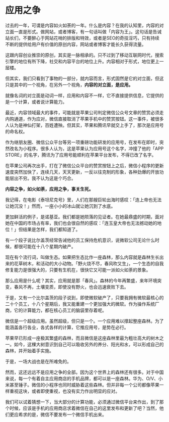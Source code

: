 # 应用之争

过去的一年，可谓是内容如火如荼的一年。什么是内容？在我的认知里，内容的对立面一直是形式。做网站，或者博客，有一句话叫做「内容为王」。这句话是告诫站长们，不要醉心于网站花哨的排版和特效，或者是SEO的奇技淫巧，只有持续不断的提供给用户有价值的原创内容，网站或者博客才能长久获得流量。

这跟内容创业推崇的原创，其实是一脉相承的。只不过到了移动互联网时代，搜索引擎的地位有所下降，社交和内容平台的地位上升。内容相对于形式，地位更上一层楼。

但其实，我们只看到了事物的一部分，就内容而言，形式固然是它的对立面，但这只是其中的一个视角，在另外一个视角，**内容的对立面，是应用。**

就像名词的对立面是动词一样，应用和内容不一样，它不直接提供信息，它提供的是一个计算，或者说计算能力。

最近，内容领域最大的事件，可能就是苹果公司判定微信公众号文章的赞赏必须走内购通道，作为应对，微信直接取消了苹果手机中的赞赏按钮。这一事件，被很多人认为是神仙打架，百姓遭殃。但其实，苹果和腾讯早就交上手了，那次是应用号的命名权。 

作为继朋友圈、微信公众平台等另一项重磅功能研发的应用号，在发布在即时，突然改名为小程序。很多人认为，这是苹果认为应用号这个名字，冲撞了他的「APP STORE」的名字，腾讯为了应用号能顺利在苹果平台发布，不得已改了名字。

在苹果公司再次出手，打在了微信公众平台的赞赏按钮上之后，微信小程序的更新速度突然加快了，连续几天，天天更新，一反以往克制的形象，各种劲爆的开放功能层出不穷。我不认为这是个巧合。

**内容之争，如火如荼，应用之争，事关生死。**

我记得，在电影《泰坦尼克号》里，人们在那艘巨轮出海时感叹：「连上帝也无法让她沉没！」然而，一座小小的冰山就让她沉到了水底。

更加鲜活的例子，是诺基亚。我们都是她陨落的见证者。在她最鼎盛的时期，面对她在中国的市场占有率，我们也会很自然的感叹：「连玉皇大帝也无法撼动她的地位！」但结果是怎样，我们都知道了。

有一个段子说比尔盖茨经常告诫他的员工保持危机意识，说微软公司无论什么时候，都很可能在十八个星期内破产。

现在有个流行词，叫做生态。如果把生态比作一座森林，那么内容就是森林生长出来的花草树木，和活动的大小动物。「野火烧不尽，春风吹又生」，一个生态的自我修复能力是很强大的，只要有生机在，很快它又可能一派如火如荼的景象。

那么应用是什么呢？其实，应用就是那「春风」。森林的今年再繁盛，来年环境突变，春风不再，土壤变质，即使没有野火，也会迅速衰败下去。

于是，又有一个比尔盖茨的段子说到，即使微软破产了，只要我拥有微软最核心的二十个员工，十八个星期后，我又能重建一个更加强大的微软。作为操作系统厂商，它的计算能力，都在核心员工的脑袋里存着呢。

微信是一个超级应用。虽然超级，但只是一个。一个应用难以撑起整座森林。为了能涵盖各行各业，各式各样的计算，它推应用号，是势在必行。

苹果早已形成一座极其繁盛的森林，而且微信是这座森林里最为粗壮高大的树木之一。如今，这棵大树意识到自己可以吸收另外的养分、阳光和水，可以形成自己的森林，并开始着手实施。

于是，一场大战也是在所难免的。

然而，这还远远不是应用之争的全部。因为这个世界上的森林还有很多。对于中国来说，每一个有着自主应用商店的手机品牌，都可以是一座森林。华为、O/V、小米甚至锤子。微信的小程序也同时威胁着这些森林。但并非每一个公司都像苹果一样重视这块，或者即使重视，也没有实力作出明显的应对。

我们可以试着猜想一下，当大部分的计算功能，必须通过微信平台来作出，到了那个时候，应该是手机的应用商店求着微信在自己的这里发布和更新了吧？当然，他们更应希求的是，微信不要发布一个微信手机出来。


